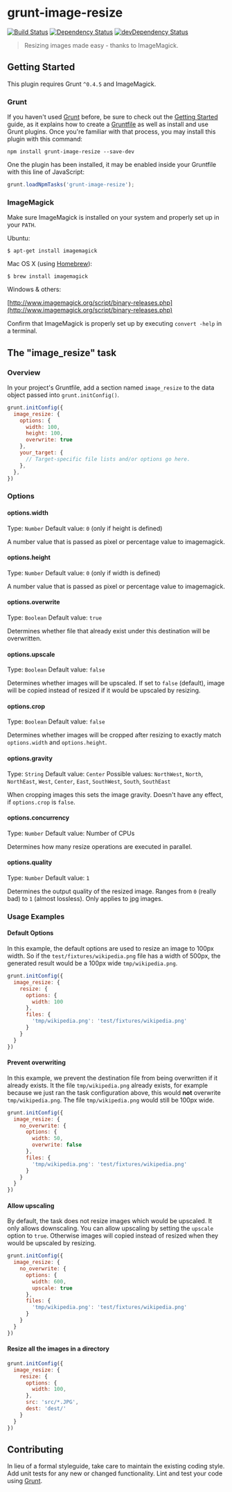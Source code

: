# grunt-image-resize

[![Build Status](https://travis-ci.org/excellenteasy/grunt-image-resize.svg)](https://travis-ci.org/excellenteasy/grunt-image-resize)
[![Dependency Status](https://david-dm.org/excellenteasy/grunt-image-resize.svg)](https://david-dm.org/excellenteasy/grunt-image-resize)
[![devDependency Status](https://david-dm.org/excellenteasy/grunt-image-resize/dev-status.svg)](https://david-dm.org/excellenteasy/grunt-image-resize#info=devDependencies)

> Resizing images made easy - thanks to ImageMagick.

## Getting Started
This plugin requires Grunt `^0.4.5` and ImageMagick.

### Grunt
If you haven't used [Grunt](http://gruntjs.com/) before, be sure to check out the [Getting Started](http://gruntjs.com/getting-started) guide, as it explains how to create a [Gruntfile](http://gruntjs.com/sample-gruntfile) as well as install and use Grunt plugins. Once you're familiar with that process, you may install this plugin with this command:

```shell
npm install grunt-image-resize --save-dev
```

One the plugin has been installed, it may be enabled inside your Gruntfile with this line of JavaScript:

```js
grunt.loadNpmTasks('grunt-image-resize');
```

### ImageMagick
Make sure ImageMagick is installed on your system and properly set up in your `PATH`.

Ubuntu:

```shell
$ apt-get install imagemagick
```

Mac OS X (using [Homebrew](http://brew.sh/)):

```shell
$ brew install imagemagick
```

Windows & others: 

[http://www.imagemagick.org/script/binary-releases.php](http://www.imagemagick.org/script/binary-releases.php)

Confirm that ImageMagick is properly set up by executing `convert -help` in a terminal.

## The "image_resize" task

### Overview
In your project's Gruntfile, add a section named `image_resize` to the data object passed into `grunt.initConfig()`.

```js
grunt.initConfig({
  image_resize: {
    options: {
      width: 100,
      height: 100,
      overwrite: true
    },
    your_target: {
      // Target-specific file lists and/or options go here.
    },
  },
})
```

### Options

#### options.width
Type: `Number`
Default value: `0` (only if height is defined)

A number value that is passed as pixel or percentage value to imagemagick.

#### options.height
Type: `Number`
Default value: `0` (only if width is defined)

A number value that is passed as pixel or percentage value to imagemagick.

#### options.overwrite
Type: `Boolean`
Default value: `true`

Determines whether file that already exist under this destination will be overwritten.

#### options.upscale
Type: `Boolean`
Default value: `false`

Determines whether images will be upscaled. If set to `false` (default), image will be copied instead of resized if it would be upscaled by resizing.

#### options.crop
Type: `Boolean`
Default value: `false`

Determines whether images will be cropped after resizing to exactly match `options.width` and `options.height`.

#### options.gravity
Type: `String`
Default value: `Center`
Possible values: `NorthWest`, `North`, `NorthEast`, `West`, `Center`, `East`, `SouthWest`, `South`, `SouthEast`

When cropping images this sets the image gravity. Doesn't have any effect, if `options.crop` is `false`.

#### options.concurrency
Type: `Number`
Default value: Number of CPUs

Determines how many resize operations are executed in parallel.

#### options.quality
Type: `Number`
Default value: `1`

Determines the output quality of the resized image. Ranges from `0` (really bad) to `1` (almost lossless). Only applies to jpg images.

### Usage Examples

#### Default Options
In this example, the default options are used to resize an image to 100px width. So if the `test/fixtures/wikipedia.png` file has a width of 500px, the generated result would be a 100px wide `tmp/wikipedia.png`.

```js
grunt.initConfig({
  image_resize: {
    resize: {
      options: {
        width: 100
      },
      files: {
        'tmp/wikipedia.png': 'test/fixtures/wikipedia.png'
      }
    }
  }
})
```

#### Prevent overwriting
In this example, we prevent the destination file from being overwritten if it already exists. It the file `tmp/wikipedia.png` already exists, for example because we just ran the task configuration above, this would **not** overwrite `tmp/wikipedia.png`. The file `tmp/wikipedia.png` would still be 100px wide.

```js
grunt.initConfig({
  image_resize: {
    no_overwrite: {
      options: {
        width: 50,
        overwrite: false
      },
      files: {
        'tmp/wikipedia.png': 'test/fixtures/wikipedia.png'
      }
    }
  }
})
```

#### Allow upscaling
By default, the task does not resize images which would be upscaled. It only allows downscaling. You can allow upscaling by setting the `upscale` option to `true`. Otherwise images will copied instead of resized when they would be upscaled by resizing.

```js
grunt.initConfig({
  image_resize: {
    no_overwrite: {
      options: {
        width: 600,
        upscale: true
      },
      files: {
        'tmp/wikipedia.png': 'test/fixtures/wikipedia.png'
      }
    }
  }
})
```

#### Resize all the images in a directory

```js
grunt.initConfig({
  image_resize: {
    resize: {
      options: {
        width: 100,
      },
      src: 'src/*.JPG',
      dest: 'dest/'
    }
  }
})
```

## Contributing
In lieu of a formal styleguide, take care to maintain the existing coding style. Add unit tests for any new or changed functionality. Lint and test your code using [Grunt](http://gruntjs.com/).
